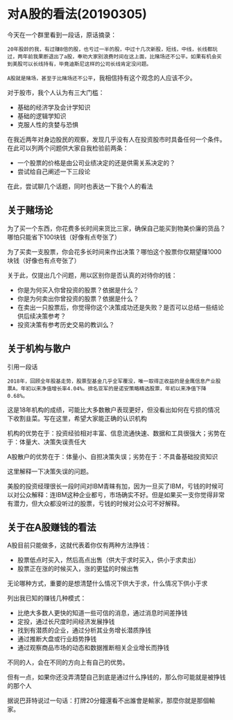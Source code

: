 # 对A股的看法(20190305)

今天在一个群里看到一段话，原话摘录：

    20年股龄的我，有过赚8倍的股，也亏过一半的股，中过十几次新股，短线，中线，长线都玩过，两年前我果断退出了a股，奉劝大家别浪费时间在这上面，比赌场还不公平。如果有机会买到美股可以长线持有，毕竟迪斯尼这样的公司长线肯定没问题。

`A股就是赌场，甚至于比赌场还不公平`，我相信持有这个观念的人应该不少。

对于股市，我个人认为有三大门槛：

- 基础的经济学及会计学知识
- 基础的逻辑学知识
- 克服人性的贪婪与恐惧

在我近两年对身边股民的观察，发现几乎没有人在投资股市时具备任何一个条件。在此可以列两个问题供大家自我检验前两条：

- 一个股票的价格是由公司业绩决定的还是供需关系决定的？
- 尝试给自己阐述一下三段论

在此，尝试聊几个话题，同时也表达一下我个人的看法

## 关于赌场论

为了买一个东西，你花费多长时间来货比三家，确保自己能买到物美价廉的货品？哪怕只能省下100块钱（好像有点夸张了）

为了买卖一支股票，你会花多长时间来作出决策？哪怕这个股票你仅期望赚1000块钱（好像也有点夸张了）

关于此，仅提出几个问题，用以区别你是否认真的对待你的钱：

- 你是为何买入你曾投资的股票？依据是什么？
- 你是为何卖出你曾投资的股票？依据是什么？
- 在卖出一只股票后，你觉得你这个决策成功还是失败？是否可以总结一些结论供后续决策参考？
- 投资决策有参考历史交易的教训么？

## 关于机构与散户

引用一段话

    2018年，回顾全年股基走势，股票型基金几乎全军覆没，唯一取得正收益的是金鹰信息产业股票A，年初以来净值增长率4.04%。排名亚军的是诺安策略精选股票，年初以来净值下降0.68%。

这是18年机构的成绩，可能比大多数散户表现更好，但没看出如何在亏损的情况下收割韭菜。写在这里，希望大家能正确的认识机构

机构的优势在于：投资经验相对丰富、信息流通快速、数据和工具很强大；劣势在于：体量大、决策失误责任大

A股散户的优势在于：体量小、自担决策失误；劣势在于：不具备基础投资知识

这里解释一下决策失误的问题。

美股的投资经理很长一段时间对IBM青睐有加，因为一旦买了IBM，亏钱的时候可以对公众解释：连IBM这种企业都亏，市场确实不好。但是如果买一支你觉得非常有潜力，但大众都没听过的股票，亏钱的时候对公众可不好解释。

## 关于在A股赚钱的看法

A股目前只能做多，这就代表着你仅有两种方法挣钱：

- 股票低点时买入，然后高点出售（供大于求时买入，供小于求卖出）
- 股票正在涨的时候买入，涨的更猛的时候出售

无论哪种方式，重要的是想清楚什么情况下供大于求，什么情况下供小于求

列出我已知的赚钱几种模式：

- 比绝大多数人更快的知道一些可信的消息，通过消息时间差挣钱
- 定投，通过长尺度时间经济发展挣钱
- 找到有潜质的企业，通过分析其业务增长潜质挣钱
- 通过推断大盘或行业趋势挣钱
- 通过观察商品市场的动态和数据推断相关企业增长而挣钱

不同的人，会在不同的方向上有自己的优势。

但有一点，如果你还没弄清楚自己到底是通过什么挣钱的，那么你可能就是被挣钱的那个人

据说巴菲特说过一句话：打牌20分鐘還看不出誰會是輸家，那麼你就是那個輸家。
